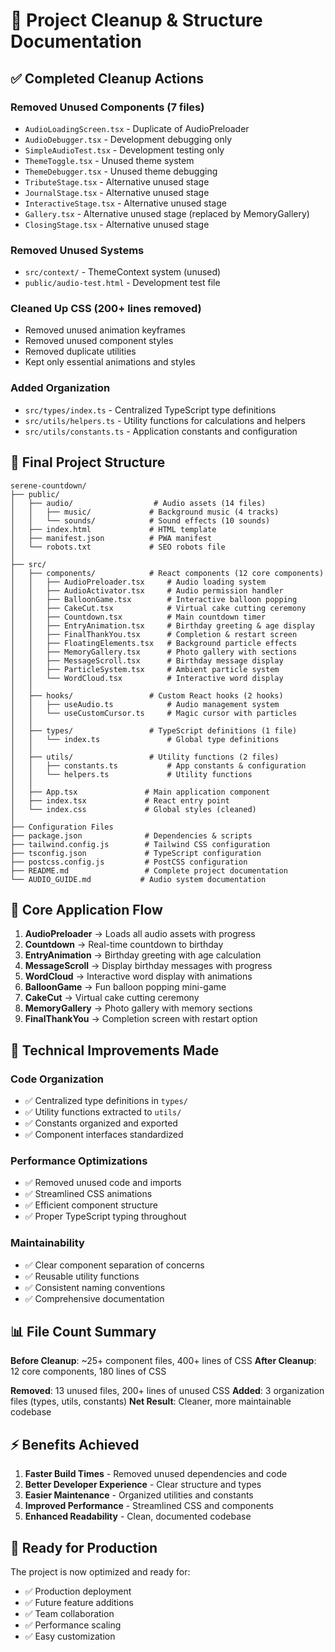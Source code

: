 # 🧹 Project Cleanup & Structure Documentation

## ✅ Completed Cleanup Actions

### **Removed Unused Components (7 files)**
- `AudioLoadingScreen.tsx` - Duplicate of AudioPreloader  
- `AudioDebugger.tsx` - Development debugging only
- `SimpleAudioTest.tsx` - Development testing only
- `ThemeToggle.tsx` - Unused theme system
- `ThemeDebugger.tsx` - Unused theme debugging
- `TributeStage.tsx` - Alternative unused stage
- `JournalStage.tsx` - Alternative unused stage
- `InteractiveStage.tsx` - Alternative unused stage
- `Gallery.tsx` - Alternative unused stage (replaced by MemoryGallery)
- `ClosingStage.tsx` - Alternative unused stage

### **Removed Unused Systems**
- `src/context/` - ThemeContext system (unused)
- `public/audio-test.html` - Development test file

### **Cleaned Up CSS (200+ lines removed)**
- Removed unused animation keyframes
- Removed unused component styles
- Removed duplicate utilities
- Kept only essential animations and styles

### **Added Organization**
- `src/types/index.ts` - Centralized TypeScript type definitions
- `src/utils/helpers.ts` - Utility functions for calculations and helpers
- `src/utils/constants.ts` - Application constants and configuration

## 📁 Final Project Structure

```
serene-countdown/
├── public/
│   ├── audio/                  # Audio assets (14 files)
│   │   ├── music/             # Background music (4 tracks)
│   │   └── sounds/            # Sound effects (10 sounds)
│   ├── index.html             # HTML template
│   ├── manifest.json          # PWA manifest
│   └── robots.txt             # SEO robots file
│
├── src/
│   ├── components/            # React components (12 core components)
│   │   ├── AudioPreloader.tsx     # Audio loading system
│   │   ├── AudioActivator.tsx     # Audio permission handler
│   │   ├── BalloonGame.tsx        # Interactive balloon popping
│   │   ├── CakeCut.tsx            # Virtual cake cutting ceremony
│   │   ├── Countdown.tsx          # Main countdown timer
│   │   ├── EntryAnimation.tsx     # Birthday greeting & age display
│   │   ├── FinalThankYou.tsx      # Completion & restart screen
│   │   ├── FloatingElements.tsx   # Background particle effects
│   │   ├── MemoryGallery.tsx      # Photo gallery with sections
│   │   ├── MessageScroll.tsx      # Birthday message display
│   │   ├── ParticleSystem.tsx     # Ambient particle system
│   │   └── WordCloud.tsx          # Interactive word display
│   │
│   ├── hooks/                 # Custom React hooks (2 hooks)
│   │   ├── useAudio.ts            # Audio management system
│   │   └── useCustomCursor.ts     # Magic cursor with particles
│   │
│   ├── types/                 # TypeScript definitions (1 file)
│   │   └── index.ts               # Global type definitions
│   │
│   ├── utils/                 # Utility functions (2 files)
│   │   ├── constants.ts           # App constants & configuration
│   │   └── helpers.ts             # Utility functions
│   │
│   ├── App.tsx               # Main application component
│   ├── index.tsx             # React entry point
│   └── index.css             # Global styles (cleaned)
│
├── Configuration Files
├── package.json              # Dependencies & scripts
├── tailwind.config.js        # Tailwind CSS configuration
├── tsconfig.json             # TypeScript configuration
├── postcss.config.js         # PostCSS configuration
├── README.md                 # Complete project documentation
└── AUDIO_GUIDE.md           # Audio system documentation
```

## 🎯 Core Application Flow

1. **AudioPreloader** → Loads all audio assets with progress
2. **Countdown** → Real-time countdown to birthday
3. **EntryAnimation** → Birthday greeting with age calculation
4. **MessageScroll** → Display birthday messages with progress
5. **WordCloud** → Interactive word display with animations
6. **BalloonGame** → Fun balloon popping mini-game
7. **CakeCut** → Virtual cake cutting ceremony
8. **MemoryGallery** → Photo gallery with memory sections
9. **FinalThankYou** → Completion screen with restart option

## 🔧 Technical Improvements Made

### **Code Organization**
- ✅ Centralized type definitions in `types/`
- ✅ Utility functions extracted to `utils/`
- ✅ Constants organized and exported
- ✅ Component interfaces standardized

### **Performance Optimizations**
- ✅ Removed unused code and imports
- ✅ Streamlined CSS animations
- ✅ Efficient component structure
- ✅ Proper TypeScript typing throughout

### **Maintainability**
- ✅ Clear component separation of concerns
- ✅ Reusable utility functions
- ✅ Consistent naming conventions
- ✅ Comprehensive documentation

## 📊 File Count Summary

**Before Cleanup**: ~25+ component files, 400+ lines of CSS
**After Cleanup**: 12 core components, 180 lines of CSS

**Removed**: 13 unused files, 200+ lines of unused CSS
**Added**: 3 organization files (types, utils, constants)
**Net Result**: Cleaner, more maintainable codebase

## ⚡ Benefits Achieved

1. **Faster Build Times** - Removed unused dependencies and code
2. **Better Developer Experience** - Clear structure and types
3. **Easier Maintenance** - Organized utilities and constants
4. **Improved Performance** - Streamlined CSS and components
5. **Enhanced Readability** - Clean, documented codebase

## 🚀 Ready for Production

The project is now optimized and ready for:
- ✅ Production deployment
- ✅ Future feature additions  
- ✅ Team collaboration
- ✅ Performance scaling
- ✅ Easy customization
